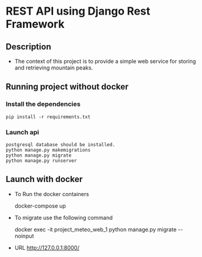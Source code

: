# REST API using Django Rest Framework

## Description

- The context of this project is to provide a simple web service for storing and retrieving mountain peaks.
 

## Running project without docker

### Install the dependencies

    pip install -r requirements.txt

### Launch api
    postgresql database should be installed.
    python manage.py makemigrations
    python manage.py migrate
    python manage.py runserver
    

## Launch with docker

- To Run the docker containers

     docker-compose up

- To migrate use the following command

    docker exec -it project_meteo_web_1 python manage.py migrate --noinput
    
- URL 
http://127.0.0.1:8000/